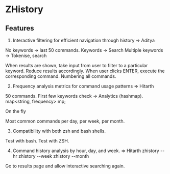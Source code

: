 # ZHistory

## Features
1. Interactive filtering for efficient navigation through history => Aditya 


No keywords -> last 50 commands.
Keywords -> Search
Multiple keywords -> Tokenise, search

When results are shown, take input from user to filter to a particular keyword. Reduce results accordingly.
When user clicks ENTER, execute the corresponding command.
Numbering all commands.

2. Frequency analysis metrics for command usage patterns => Hitarth

50 commands. First few keywords check -> Analytics (hashmap).
map<string, frequency> mp;

On the fly

Most common commands per day, per week, per month.

3. Compatibility with both zsh and bash shells.

Test with bash. 
Test with ZSH.

4. Command history analysis by hour, day, and week. => Hitarth
zhistory --hr
zhistory --week
zhistory --month

Go to results page and allow interactive searching again.


